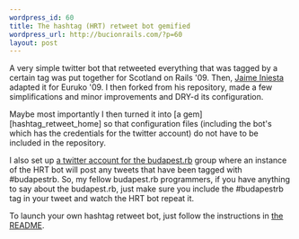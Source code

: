 ```yaml
--- 
wordpress_id: 60
title: The hashtag (HRT) retweet bot gemified
wordpress_url: http://bucionrails.com/?p=60
layout: post
---
```

A very simple twitter bot that retweeted everything that was tagged by a certain tag was put together for Scotland on Rails '09. Then, [Jaime Iniesta][jaime] adapted it for Euruko '09. I then forked from his repository, made a few simplifications and minor improvements and DRY-d its configuration.

Maybe most importantly I then turned it into [a gem][hashtag_retweet_home] so that configuration files (including the bot's which has the credentials for the twitter account) do not have to be included in the repository.

I also set up [a twitter account for the budapest.rb][budapestrb_twitter] group where an instance of the HRT bot will post any tweets that have been tagged with #budapestrb. So, my fellow budapest.rb programmers, if you have anything to say about the budapest.rb, just make sure you include the #budapestrb tag in your tweet and watch the HRT bot repeat it.

To launch your own hashtag retweet bot, just follow the instructions in [the README][hashtag_retweet_bot_home].

[jaime]: http://www.jaimeiniesta.com/
[hashtag_retweet_bot_home]: http://github.com/balinterdi/hashtag_retweet_bot
[budapestrb_twitter]: http://twitter.com/budapestrb